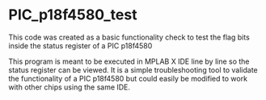 # PIC_p18f4580_test
This code was created as a basic functionality check to test the flag bits inside the status register of a PIC p18f4580

This program is meant to be executed in MPLAB X IDE line by line so the status register can be viewed. It is a simple troubleshooting tool to validate the functionality of a PIC p18f4580 but could easily be modified to work with other chips using the same IDE. 
